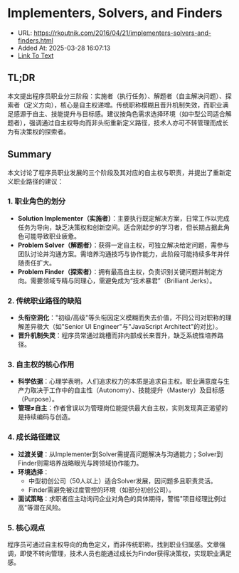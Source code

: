 # Implementers, Solvers, and Finders
- URL: https://rkoutnik.com/2016/04/21/implementers-solvers-and-finders.html
- Added At: 2025-03-28 16:07:13
- [Link To Text](2025-03-28-implementers,-solvers,-and-finders_raw.md)

## TL;DR


本文提出程序员职业分三阶段：实施者（执行任务）、解题者（自主解决问题）、探索者（定义方向），核心是自主权递增。传统职称模糊且晋升机制失效，而职业满足感源于自主、技能提升与目标感。建议按角色需求选择环境（如中型公司适合解题者），强调通过自主权导向而非头衔重新定义路径，技术人亦可不转管理而成长为有决策权的探索者。

## Summary


本文讨论了程序员职业发展的三个阶段及其对应的自主权与职责，并提出了重新定义职业路径的建议：

### 1. **职业角色的划分**
- **Solution Implementer（实施者）**：主要执行既定解决方案，日常工作以完成任务为导向，缺乏决策权和创新空间。适合刚起步的学习者，但长期占据此角色可能导致职业疲惫。
- **Problem Solver（解题者）**：获得一定自主权，可独立解决给定问题，需参与团队讨论并沟通方案。需培养沟通技巧与协作能力，此阶段可能持续多年并伴随责任扩大。
- **Problem Finder（探索者）**：拥有最高自主权，负责识别关键问题并制定方向。需要领域专精与同理心，需避免成为“技术暴君”（Brilliant Jerks）。

### 2. **传统职业路径的缺陷**
- **头衔空洞化**："初级/高级"等头衔因定义模糊而失去价值，不同公司对职称的理解差异极大（如"Senior UI Engineer"与"JavaScript Architect"的对比）。
- **晋升机制失灵**：程序员常通过跳槽而非内部成长来晋升，缺乏系统性培养路径。

### 3. **自主权的核心作用**
- **科学依据**：心理学表明，人们追求权力的本质是追求自主权。职业满意度与生产力取决于工作中的自主性（Autonomy）、技能提升（Mastery）及目标感（Purpose）。
- **管理≠自主**：作者曾误以为管理岗位能提供最大自主权，实则发现真正渴望的是持续编码与创造。

### 4. **成长路径建议**
- **过渡关键**：从Implementer到Solver需提高问题解决与沟通能力；Solver到Finder则需培养战略眼光与跨领域协作能力。
- **环境选择**：
  - 中型初创公司（50人以上）适合Solver发展，因问题多且职责灵活。
  - Finder需避免被过度管控的环境（如部分初创公司）。
- **面试策略**：求职者应主动询问企业对角色的具体期待，警惕"项目经理比例过高"等潜在风险。

### 5. **核心观点**
程序员可通过自主权导向的角色定义，而非传统职称，找到职业归属感。文章强调，即使不转向管理，技术人员也能通过成长为Finder获得决策权，实现职业满足感。
